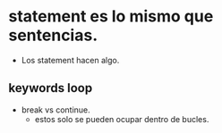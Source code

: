 # statement es lo mismo que sentencias.

* Los statement hacen algo.

## keywords loop

* break vs continue.
    * estos solo se pueden ocupar dentro de bucles.
